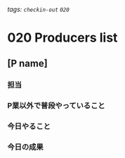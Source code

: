 ###### tags: `checkin-out` `020`

# 020 Producers list

## [P name]

### 担当

### P業以外で普段やっていること

### 今日やること

### 今日の成果
